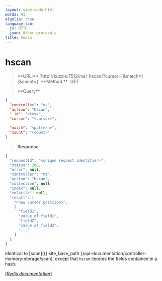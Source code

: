 ```yaml
---
layout: side-code.html
words: 91
algolia: true
language-tab:
  js: HTTP
  json: Other protocols
title: hscan
---
```


# hscan



<blockquote class="js">
<p>
**URL:** `http://kuzzle:7512/ms/_hscan/<key>?cursor=<cursor>[&match=<pattern>][&count=<count>]`  
**Method:** `GET`
</p>
</blockquote>

<blockquote class="json">
<p>
**Query**
</p>
</blockquote>


```json
{
  "controller": "ms",
  "action": "hscan",
  "_id": "<key>",
  "cursor": "<cursor>",

  "match": "<pattern>",
  "count": "<count>"
}
```

>**Response**

```javascript
{
  "requestId": "<unique request identifier>",
  "status": 200,
  "error": null,
  "controller": "ms",
  "action": "hscan",
  "collection": null,
  "index": null,
  "volatile": null,
  "result": [
    "<new cursor position>",
    [
      "field1",
      "value of field1",
      "field2",
      "value of field2",
      "..."
    ]
  ]
}
```

Identical to [scan]({{ site_base_path }}api-documentation/controller-memory-storage/scan), except that `hscan` iterates the fields contained in a hash.


[[_Redis documentation_]](https://redis.io/commands/hscan)
